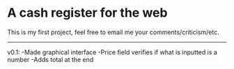 A cash register for the web
===========================

This is my first project, feel free to email me your comments/criticism/etc.

-----------------------------------------------------------------------------


v0.1:
  -Made graphical interface
  -Price field verifies if what is inputted is a number
  -Adds total at the end
